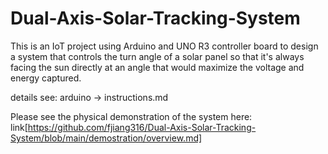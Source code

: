 # Dual-Axis-Solar-Tracking-System
This is an IoT project using Arduino and UNO R3 controller board to design a system that controls the turn angle of a solar panel so that it's always facing the sun directly at an angle that would maximize the voltage and energy captured.

details see: arduino -> instructions.md

Please see the physical demonstration of the system here: link[https://github.com/fjiang316/Dual-Axis-Solar-Tracking-System/blob/main/demostration/overview.md]
